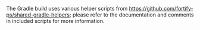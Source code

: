 The Gradle build uses various helper scripts from https://github.com/fortify-ps/shared-gradle-helpers; please refer to the documentation and comments in included scripts for more information. 